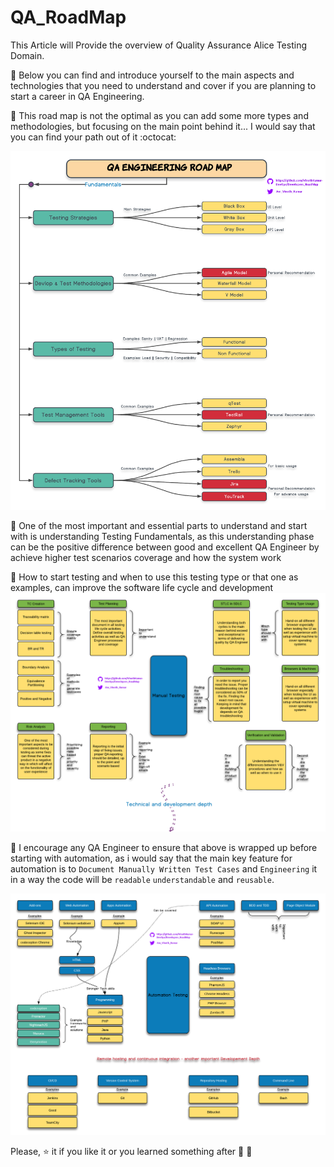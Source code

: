 # QA_RoadMap
This Article will Provide the overview of Quality Assurance Alice Testing Domain.

:closed_book: Below you can find and introduce yourself to the main aspects and technologies that you need to understand and cover if you are planning to start a career in QA Engineering.

:closed_book: This road map is not the optimal as you can add some more types and methodologies, but focusing on the main point behind it... I would say that you can find your path out of it :octocat:

                  
![Testing Fundamentals](./Fund.png)
 
 :bug: One of the most important and essential parts to understand and start with is understanding Testing Fundamentals, as this understanding phase can be the positive difference between good and excellent QA Engineer by achieve higher test scenarios coverage and how the system work
 
 :bug: How to start testing and when to use this testing type or that one as examples, can improve the software life cycle and development                        
![Start With Manual testing](./manual.png)




:crystal_ball: I encourage any QA Engineer to ensure that above is wrapped up before starting with automation, as i would say that the main key feature for automation is to `Document Manually Written Test Cases`  and `Engineering` it in a way the code will be `readable` `understandable` and `reusable`.
 
                      
![Automation and Developement](./Automation.png)
 
Please, :star: it if you like it or you learned something after :clap: :clap: 
